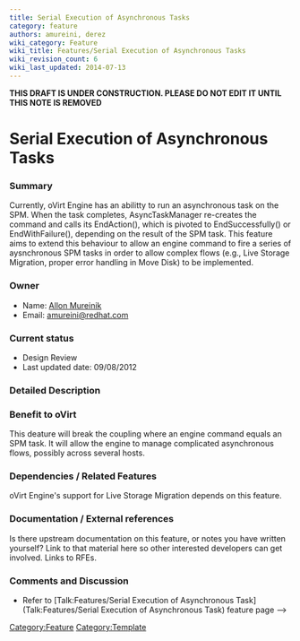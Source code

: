 ```yaml
---
title: Serial Execution of Asynchronous Tasks
category: feature
authors: amureini, derez
wiki_category: Feature
wiki_title: Features/Serial Execution of Asynchronous Tasks
wiki_revision_count: 6
wiki_last_updated: 2014-07-13
---
```


**THIS DRAFT IS UNDER CONSTRUCTION. PLEASE DO NOT EDIT IT UNTIL THIS NOTE IS REMOVED**

# Serial Execution of Asynchronous Tasks

### Summary

Currently, oVirt Engine has an abilitty to run an asynchronous task on the SPM. When the task completes, AsyncTaskManager re-creates the command and calls its EndAction(), which is pivoted to EndSuccessfully() or EndWithFailure(), depending on the result of the SPM task. This feature aims to extend this behaviour to allow an engine command to fire a series of aysnchronous SPM tasks in order to allow complex flows (e.g., Live Storage Migration, proper error handling in Move Disk) to be implemented.

### Owner

*   Name: [ Allon Mureinik](User:amureini)
*   Email: amureini@redhat.com

### Current status

*   Design Review
*   Last updated date: 09/08/2012

### Detailed Description

### Benefit to oVirt

This deature will break the coupling where an engine command equals an SPM task. It will allow the engine to manage complicated asynchronous flows, possibly across several hosts.

### Dependencies / Related Features

oVirt Engine's support for Live Storage Migration depends on this feature.

### Documentation / External references

Is there upstream documentation on this feature, or notes you have written yourself? Link to that material here so other interested developers can get involved. Links to RFEs.

### Comments and Discussion

*   Refer to [Talk:Features/Serial Execution of Asynchronous Task](Talk:Features/Serial Execution of Asynchronous Task) feature page -->

<Category:Feature> <Category:Template>
